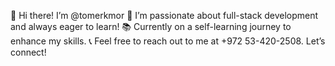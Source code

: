 👋 Hi there! I’m @tomerkmor
🌟 I’m passionate about full-stack development and always eager to learn!
📚 Currently on a self-learning journey to enhance my skills.
📞 Feel free to reach out to me at +972 53-420-2508. Let’s connect!

<!---
tomerkmor/tomerkmor is a ✨ special ✨ repository because its `README.md` (this file) appears on your GitHub profile.
You can click the Preview link to take a look at your changes.
--->
